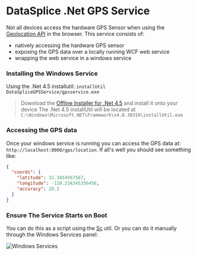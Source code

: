 # DataSplice .Net GPS Service

Not all devices access the hardware GPS Sensor when using the [Geolocation API](http://dev.w3.org/geo/api/spec-source.html) in the browser. This service consists of:

- natively accessing the hardware GPS sensor
- exposing the GPS data over a locally running WCF web service
- wrapping the web service in a windows service

### Installing the Windows Service

Using the .Net 4.5 installutil: `installUtil DataSpliceGPSService/gpsservice.exe`

> Download the [Offline Installer for .Net 4.5](http://www.microsoft.com/en-us/download/details.aspx?id=40779) and install it onto your device
> The .Net 4.5 installUtil will be located at `C:\Windows\Microsoft.NET\Framework\v4.0.30319\installUtil.exe` 

### Accessing the GPS data

Once your windows service is running you can access the GPS data at: `http://localhost:8000/gps/location`. If all's well you should see something like:

```json
{
  "coords": {
    "latitude": 32.3454567567,
    "longitude": -110.234345356456,
    "accuracy": 20.2
  }
}
```

### Ensure The Service Starts on Boot

You can do this as a script using the [Sc](http://technet.microsoft.com/en-us/library/cc990290.aspx) util. Or you can do it manually through the Windows Services panel:

![Windows Services](http://i.imgur.com/RJayFhC.png)
